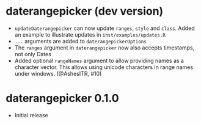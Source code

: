 # daterangepicker (dev version)

* `updateDaterangepicker` can now update `ranges`, `style` and `class`. Added an 
example to illustrate updates in `inst/examples/updates.R`
* `...` arguments are added to `daterangepickerOptions`
* The `ranges` argument in `daterangepicker` now also accepts timestamps, not only Dates
* Added optional `rangeNames` argument to allow providing names as a character vector. 
  This allows using unicode characters in range names under windows. (@AshesITR, #10)

# daterangepicker 0.1.0

* Initial release
